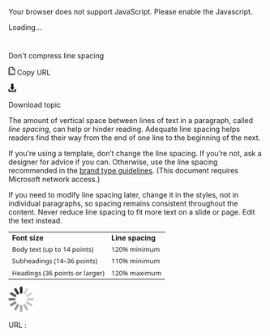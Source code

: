 ﻿Your browser does not support JavaScript. Please enable the Javascript.

Loading...

# 

Don't compress line spacing

![Copy URL](dont-compress-line-spacing_files/Copy.png)
Copy URL

![Download](dont-compress-line-spacing_files/Download.png)

Download topic

The amount of vertical space between lines of text in a paragraph, called *line spacing,*
can help or hinder reading. Adequate line spacing helps readers
find their way from the end of one line to the beginning of the next. 

If
you’re using a template, don’t change the line spacing. If you’re
not, ask a designer for advice if you can. Otherwise, use the line
spacing recommended in the [](https://microsoft.sharepoint.com/teams/BrandCentral/Guidelines/Microsoft_Brand_Guidelines_Oct2014.pdf)[brand type guidelines](https://microsoft.sharepoint.com/teams/BrandCentral/Guidelines/Microsoft_type_guidelines.pdf "Type guidelines on Brand Central"). (This document requires Microsoft network access.)

If you
need to modify line spacing later, change it in the styles, not in
individual paragraphs, so spacing remains consistent throughout
the content. Never reduce line spacing to fit more text on a slide or page. Edit the text instead.

<table>
<tbody>
<tr class="odd">
<td><b>Font size</b></td>
<td><b>Line spacing</b></td>
</tr>
<tr class="even">
<td><div>
<div>
<span style="font-family:Segoe UI;font-size:small;">Body text (up to 14 points)</span>
</div>
</div></td>
<td><div>
<div>
<span style="font-family:Segoe UI;font-size:small;">120% minimum</span>
</div>
</div></td>
</tr>
<tr class="odd">
<td><div>
<span style="font-family:Segoe UI;font-size:small;">Subheadings (14–36 points)</span>
</div></td>
<td><div>
<span style="font-family:Segoe UI;font-size:small;">110% minimum</span>
</div></td>
</tr>
<tr class="even">
<td><div>
<span style="font-family:Segoe UI;font-size:small;">Headings (36 points or larger)</span>
</div></td>
<td><div>
<span style="font-family:Segoe UI;font-size:small;">120% maximum</span>
</div></td>
</tr>
</tbody>
</table>

![In progress](dont-compress-line-spacing_files/activity-large.gif)

URL :
